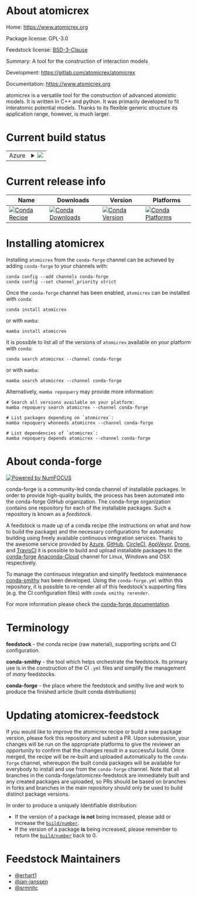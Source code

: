 About atomicrex
===============

Home: https://www.atomicrex.org

Package license: GPL-3.0

Feedstock license: [BSD-3-Clause](https://github.com/conda-forge/atomicrex-feedstock/blob/main/LICENSE.txt)

Summary: A tool for the construction of interaction models

Development: https://gitlab.com/atomicrex/atomicrex

Documentation: https://www.atomicrex.org

atomicrex is a versatile tool for the construction of advanced
atomistic models. It is written in C++ and python. It was primarily
developed to fit interatomic potential models. Thanks to its
flexible generic structure its application range, however, is much
larger.


Current build status
====================


<table>
    
  <tr>
    <td>Azure</td>
    <td>
      <details>
        <summary>
          <a href="https://dev.azure.com/conda-forge/feedstock-builds/_build/latest?definitionId=8066&branchName=main">
            <img src="https://dev.azure.com/conda-forge/feedstock-builds/_apis/build/status/atomicrex-feedstock?branchName=main">
          </a>
        </summary>
        <table>
          <thead><tr><th>Variant</th><th>Status</th></tr></thead>
          <tbody><tr>
              <td>linux_64_python3.10.____cpython</td>
              <td>
                <a href="https://dev.azure.com/conda-forge/feedstock-builds/_build/latest?definitionId=8066&branchName=main">
                  <img src="https://dev.azure.com/conda-forge/feedstock-builds/_apis/build/status/atomicrex-feedstock?branchName=main&jobName=linux&configuration=linux_64_python3.10.____cpython" alt="variant">
                </a>
              </td>
            </tr><tr>
              <td>linux_64_python3.7.____cpython</td>
              <td>
                <a href="https://dev.azure.com/conda-forge/feedstock-builds/_build/latest?definitionId=8066&branchName=main">
                  <img src="https://dev.azure.com/conda-forge/feedstock-builds/_apis/build/status/atomicrex-feedstock?branchName=main&jobName=linux&configuration=linux_64_python3.7.____cpython" alt="variant">
                </a>
              </td>
            </tr><tr>
              <td>linux_64_python3.8.____cpython</td>
              <td>
                <a href="https://dev.azure.com/conda-forge/feedstock-builds/_build/latest?definitionId=8066&branchName=main">
                  <img src="https://dev.azure.com/conda-forge/feedstock-builds/_apis/build/status/atomicrex-feedstock?branchName=main&jobName=linux&configuration=linux_64_python3.8.____cpython" alt="variant">
                </a>
              </td>
            </tr><tr>
              <td>linux_64_python3.9.____cpython</td>
              <td>
                <a href="https://dev.azure.com/conda-forge/feedstock-builds/_build/latest?definitionId=8066&branchName=main">
                  <img src="https://dev.azure.com/conda-forge/feedstock-builds/_apis/build/status/atomicrex-feedstock?branchName=main&jobName=linux&configuration=linux_64_python3.9.____cpython" alt="variant">
                </a>
              </td>
            </tr>
          </tbody>
        </table>
      </details>
    </td>
  </tr>
</table>

Current release info
====================

| Name | Downloads | Version | Platforms |
| --- | --- | --- | --- |
| [![Conda Recipe](https://img.shields.io/badge/recipe-atomicrex-green.svg)](https://anaconda.org/conda-forge/atomicrex) | [![Conda Downloads](https://img.shields.io/conda/dn/conda-forge/atomicrex.svg)](https://anaconda.org/conda-forge/atomicrex) | [![Conda Version](https://img.shields.io/conda/vn/conda-forge/atomicrex.svg)](https://anaconda.org/conda-forge/atomicrex) | [![Conda Platforms](https://img.shields.io/conda/pn/conda-forge/atomicrex.svg)](https://anaconda.org/conda-forge/atomicrex) |

Installing atomicrex
====================

Installing `atomicrex` from the `conda-forge` channel can be achieved by adding `conda-forge` to your channels with:

```
conda config --add channels conda-forge
conda config --set channel_priority strict
```

Once the `conda-forge` channel has been enabled, `atomicrex` can be installed with `conda`:

```
conda install atomicrex
```

or with `mamba`:

```
mamba install atomicrex
```

It is possible to list all of the versions of `atomicrex` available on your platform with `conda`:

```
conda search atomicrex --channel conda-forge
```

or with `mamba`:

```
mamba search atomicrex --channel conda-forge
```

Alternatively, `mamba repoquery` may provide more information:

```
# Search all versions available on your platform:
mamba repoquery search atomicrex --channel conda-forge

# List packages depending on `atomicrex`:
mamba repoquery whoneeds atomicrex --channel conda-forge

# List dependencies of `atomicrex`:
mamba repoquery depends atomicrex --channel conda-forge
```


About conda-forge
=================

[![Powered by
NumFOCUS](https://img.shields.io/badge/powered%20by-NumFOCUS-orange.svg?style=flat&colorA=E1523D&colorB=007D8A)](https://numfocus.org)

conda-forge is a community-led conda channel of installable packages.
In order to provide high-quality builds, the process has been automated into the
conda-forge GitHub organization. The conda-forge organization contains one repository
for each of the installable packages. Such a repository is known as a *feedstock*.

A feedstock is made up of a conda recipe (the instructions on what and how to build
the package) and the necessary configurations for automatic building using freely
available continuous integration services. Thanks to the awesome service provided by
[Azure](https://azure.microsoft.com/en-us/services/devops/), [GitHub](https://github.com/),
[CircleCI](https://circleci.com/), [AppVeyor](https://www.appveyor.com/),
[Drone](https://cloud.drone.io/welcome), and [TravisCI](https://travis-ci.com/)
it is possible to build and upload installable packages to the
[conda-forge](https://anaconda.org/conda-forge) [Anaconda-Cloud](https://anaconda.org/)
channel for Linux, Windows and OSX respectively.

To manage the continuous integration and simplify feedstock maintenance
[conda-smithy](https://github.com/conda-forge/conda-smithy) has been developed.
Using the ``conda-forge.yml`` within this repository, it is possible to re-render all of
this feedstock's supporting files (e.g. the CI configuration files) with ``conda smithy rerender``.

For more information please check the [conda-forge documentation](https://conda-forge.org/docs/).

Terminology
===========

**feedstock** - the conda recipe (raw material), supporting scripts and CI configuration.

**conda-smithy** - the tool which helps orchestrate the feedstock.
                   Its primary use is in the construction of the CI ``.yml`` files
                   and simplify the management of *many* feedstocks.

**conda-forge** - the place where the feedstock and smithy live and work to
                  produce the finished article (built conda distributions)


Updating atomicrex-feedstock
============================

If you would like to improve the atomicrex recipe or build a new
package version, please fork this repository and submit a PR. Upon submission,
your changes will be run on the appropriate platforms to give the reviewer an
opportunity to confirm that the changes result in a successful build. Once
merged, the recipe will be re-built and uploaded automatically to the
`conda-forge` channel, whereupon the built conda packages will be available for
everybody to install and use from the `conda-forge` channel.
Note that all branches in the conda-forge/atomicrex-feedstock are
immediately built and any created packages are uploaded, so PRs should be based
on branches in forks and branches in the main repository should only be used to
build distinct package versions.

In order to produce a uniquely identifiable distribution:
 * If the version of a package **is not** being increased, please add or increase
   the [``build/number``](https://docs.conda.io/projects/conda-build/en/latest/resources/define-metadata.html#build-number-and-string).
 * If the version of a package **is** being increased, please remember to return
   the [``build/number``](https://docs.conda.io/projects/conda-build/en/latest/resources/define-metadata.html#build-number-and-string)
   back to 0.

Feedstock Maintainers
=====================

* [@erhart1](https://github.com/erhart1/)
* [@jan-janssen](https://github.com/jan-janssen/)
* [@srmnitc](https://github.com/srmnitc/)

